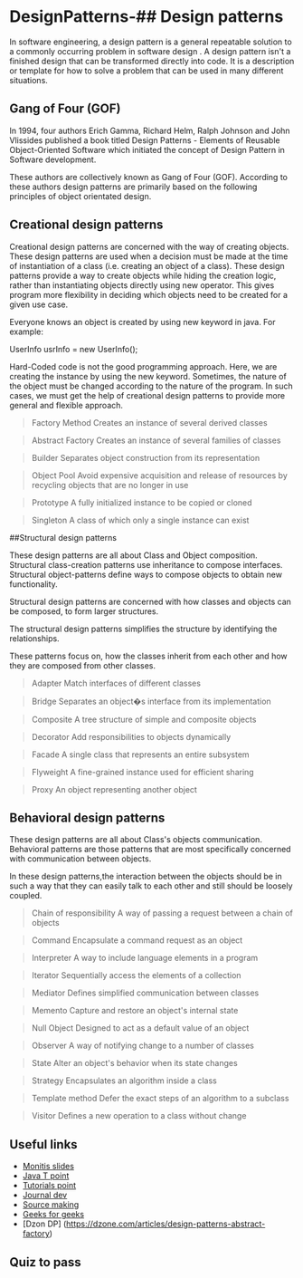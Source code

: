 # DesignPatterns-## Design patterns
In software engineering, a design pattern is a general repeatable solution to a commonly occurring problem in software design . A design pattern isn't a finished design that can be transformed directly into code. It is a description or template for how to solve a problem that can be used in many different situations.

## Gang of Four (GOF)

In 1994, four authors Erich Gamma, Richard Helm, Ralph Johnson and John Vlissides published a book titled Design Patterns - Elements of Reusable Object-Oriented Software which initiated the concept of Design Pattern in Software development.

These authors are collectively known as Gang of Four (GOF). According to these authors design patterns are primarily based on the following principles of object orientated design.


## Creational design patterns 

Creational design patterns are concerned with the way of creating objects. These design patterns are used when a decision must be made at the time of instantiation of a class (i.e. creating an object of a class).
These design patterns provide a way to create objects while hiding the creation logic, rather than instantiating objects directly using new operator. This gives program more flexibility in deciding which objects need to be created for a given use case.

Everyone knows an object is created by using new keyword in java. For example:

UserInfo usrInfo = new UserInfo();  

Hard-Coded code is not the good programming approach. Here, we are creating the instance by using the new keyword. Sometimes, the nature of the object must be changed according to the nature of the program. In such cases, we must get the help of creational design patterns to provide more general and flexible approach.

>Factory Method
Creates an instance of several derived classes

>Abstract Factory
Creates an instance of several families of classes

>Builder
Separates object construction from its representation

>Object Pool
Avoid expensive acquisition and release of resources by recycling objects that are no longer in use

>Prototype
A fully initialized instance to be copied or cloned

>Singleton
A class of which only a single instance can exist



##Structural design patterns

These design patterns are all about Class and Object composition. Structural class-creation patterns use inheritance to compose interfaces. Structural object-patterns define ways to compose objects to obtain new functionality.

Structural design patterns are concerned with how classes and objects can be composed, to form larger structures.

The structural design patterns simplifies the structure by identifying the relationships.

These patterns focus on, how the classes inherit from each other and how they are composed from other classes.


>Adapter
Match interfaces of different classes

>Bridge
Separates an object�s interface from its implementation

>Composite
A tree structure of simple and composite objects

>Decorator
Add responsibilities to objects dynamically

>Facade
A single class that represents an entire subsystem

>Flyweight
A fine-grained instance used for efficient sharing

>Proxy
An object representing another object

## Behavioral design patterns

These design patterns are all about Class's objects communication. Behavioral patterns are those patterns that are most specifically concerned with communication between objects.

In these design patterns,the interaction between the objects should be in such a way that they can easily talk to each other and still should be loosely coupled.

> Chain of responsibility
A way of passing a request between a chain of objects

>Command
Encapsulate a command request as an object

>Interpreter
A way to include language elements in a program

>Iterator
Sequentially access the elements of a collection

>Mediator
Defines simplified communication between classes

>Memento
Capture and restore an object's internal state

>Null Object
Designed to act as a default value of an object

>Observer
A way of notifying change to a number of classes

>State
Alter an object's behavior when its state changes

>Strategy
Encapsulates an algorithm inside a class

>Template method
Defer the exact steps of an algorithm to a subclass

>Visitor
Defines a new operation to a class without change

## Useful links

* [Monitis slides](https://www.slideshare.net/arsooo/design-patterns-in-java-monitis-2017) 
* [Java T point](https://www.javatpoint.com/design-patterns-in-java)
* [Tutorials point](https://www.tutorialspoint.com/design_pattern)
* [Journal dev](https://www.journaldev.com/1827/java-design-patterns-example-tutorial)
* [Source making](https://sourcemaking.com/design_patterns)
* [Geeks for geeks](https://www.geeksforgeeks.org/software-design-patterns/)
* [Dzon DP] (https://dzone.com/articles/design-patterns-abstract-factory)

## Quiz to pass
